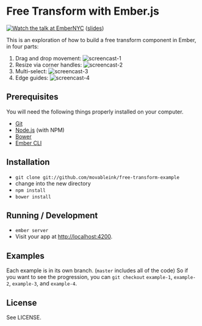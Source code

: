 # Free Transform with Ember.js

[![Watch the talk at EmberNYC](http://movableink.github.io/free-transform-example/images/youtube.png)](https://www.youtube.com/watch?v=gRpz5SZ7b7Q#t=2550) 
([slides](http://movableink.github.io/free-transform-example))

This is an exploration of how to build a free transform component in Ember, in four parts:

1. Drag and drop movement: ![screencast-1](http://movableink.github.io/free-transform-example/gifs/transform-1.gif)
2. Resize via corner handles: ![screencast-2](http://movableink.github.io/free-transform-example/gifs/transform-2.gif)
3. Multi-select: ![screencast-3](http://movableink.github.io/free-transform-example/gifs/transform-3.gif)
4. Edge guides: ![screencast-4](http://movableink.github.io/free-transform-example/gifs/transform-4.gif)

## Prerequisites

You will need the following things properly installed on your computer.

* [Git](http://git-scm.com/)
* [Node.js](http://nodejs.org/) (with NPM)
* [Bower](http://bower.io/)
* [Ember CLI](http://www.ember-cli.com/)

## Installation

* `git clone git://github.com/movableink/free-transform-example`
* change into the new directory
* `npm install`
* `bower install`

## Running / Development

* `ember server`
* Visit your app at [http://localhost:4200](http://localhost:4200).

## Examples

Each example is in its own branch. (`master` includes all of the code) So if you want to see the progression, you can `git checkout` `example-1`, `example-2`, `example-3`, and `example-4`.

## License

See LICENSE.
